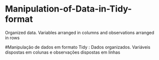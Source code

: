 # Manipulation-of-Data-in-Tidy-format
Organized data. Variables arranged in columns and observations arranged in rows

#Manipulação de dados em formato Tidy :
Dados organizados. Variáveis dispostas em colunas e observações dispostas em linhas
